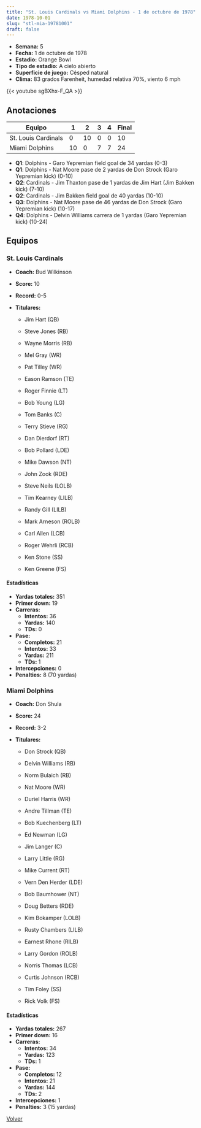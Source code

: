 ```yaml
---
title: "St. Louis Cardinals vs Miami Dolphins - 1 de octubre de 1978"
date: 1978-10-01
slug: "stl-mia-19781001"
draft: false
---
```


- **Semana:** 5
- **Fecha:** 1 de octubre de 1978
- **Estadio:** Orange Bowl
- **Tipo de estadio:** A cielo abierto
- **Superficie de juego:** Césped natural
- **Clima:** 83 grados Farenheit, humedad relativa 70%, viento 6 mph


{{< youtube sgBXhx-F_QA >}}


## Anotaciones
| Equipo | 1 | 2 | 3 | 4 | Final |
|--------|---|---|---|---|-------|
| St. Louis Cardinals  | 0 | 10 | 0 | 0  | 10 |
| Miami Dolphins  | 10 | 0 | 7 | 7  | 24 |
- **Q1**: Dolphins - Garo Yepremian field goal de 34 yardas (0-3)
- **Q1**: Dolphins - Nat Moore pase de 2 yardas de Don Strock (Garo Yepremian kick) (0-10)
- **Q2**: Cardinals - Jim Thaxton pase de 1 yardas de Jim Hart (Jim Bakken kick) (7-10)
- **Q2**: Cardinals - Jim Bakken field goal de 40 yardas (10-10)
- **Q3**: Dolphins - Nat Moore pase de 46 yardas de Don Strock (Garo Yepremian kick) (10-17)
- **Q4**: Dolphins - Delvin Williams carrera de 1 yardas (Garo Yepremian kick) (10-24)


## Equipos


### St. Louis Cardinals
* **Coach:** Bud Wilkinson
* **Score:** 10
* **Record:** 0-5
* **Titulares:** 

  * Jim Hart (QB) 

  * Steve Jones (RB) 

  * Wayne Morris (RB) 

  * Mel Gray (WR) 

  * Pat Tilley (WR) 

  * Eason Ramson (TE) 

  * Roger Finnie (LT) 

  * Bob Young (LG) 

  * Tom Banks (C) 

  * Terry Stieve (RG) 

  * Dan Dierdorf (RT) 

  * Bob Pollard (LDE) 

  * Mike Dawson (NT) 

  * John Zook (RDE) 

  * Steve Neils (LOLB) 

  * Tim Kearney (LILB) 

  * Randy Gill (LILB) 

  * Mark Arneson (ROLB) 

  * Carl Allen (LCB) 

  * Roger Wehrli (RCB) 

  * Ken Stone (SS) 

  * Ken Greene (FS) 

#### Estadísticas
* **Yardas totales:** 351
* **Primer down:** 19
* **Carreras:**
  * **Intentos:** 36
  * **Yardas:** 140
  * **TDs:** 0
* **Pase:**
  * **Completos:** 21
  * **Intentos:** 33
  * **Yardas:** 211
  * **TDs:** 1
* **Intercepciones:** 0
* **Penalties:** 8 (70 yardas)

### Miami Dolphins
* **Coach:** Don Shula
* **Score:** 24
* **Record:** 3-2
* **Titulares:** 

  * Don Strock (QB) 

  * Delvin Williams (RB) 

  * Norm Bulaich (RB) 

  * Nat Moore (WR) 

  * Duriel Harris (WR) 

  * Andre Tillman (TE) 

  * Bob Kuechenberg (LT) 

  * Ed Newman (LG) 

  * Jim Langer (C) 

  * Larry Little (RG) 

  * Mike Current (RT) 

  * Vern Den Herder (LDE) 

  * Bob Baumhower (NT) 

  * Doug Betters (RDE) 

  * Kim Bokamper (LOLB) 

  * Rusty Chambers (LILB) 

  * Earnest Rhone (RILB) 

  * Larry Gordon (ROLB) 

  * Norris Thomas (LCB) 

  * Curtis Johnson (RCB) 

  * Tim Foley (SS) 

  * Rick Volk (FS) 

#### Estadísticas
* **Yardas totales:** 267
* **Primer down:** 16
* **Carreras:**
  * **Intentos:** 34
  * **Yardas:** 123
  * **TDs:** 1
* **Pase:**
  * **Completos:** 12
  * **Intentos:** 21
  * **Yardas:** 144
  * **TDs:** 2
* **Intercepciones:** 1
* **Penalties:** 3 (15 yardas)


[Volver](/historia/1978)
